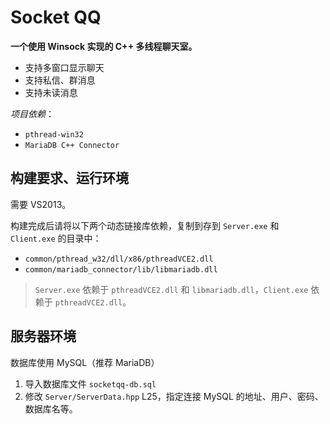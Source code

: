 # Socket QQ

**一个使用 Winsock 实现的 C++ 多线程聊天室。**

- 支持多窗口显示聊天
- 支持私信、群消息
- 支持未读消息

*项目依赖*：

- `pthread-win32`
- `MariaDB C++ Connector`

## 构建要求、运行环境

需要 VS2013。

构建完成后请将以下两个动态链接库依赖，复制到存到 `Server.exe` 和 `Client.exe` 的目录中：

- `common/pthread_w32/dll/x86/pthreadVCE2.dll`
- `common/mariadb_connector/lib/libmariadb.dll`

> `Server.exe` 依赖于 `pthreadVCE2.dll` 和 `libmariadb.dll`，`Client.exe` 依赖于 `pthreadVCE2.dll`。

## 服务器环境

数据库使用 MySQL（推荐 MariaDB）

1. 导入数据库文件 `socketqq-db.sql`
2. 修改 `Server/ServerData.hpp` L25，指定连接 MySQL 的地址、用户、密码、数据库名等。
